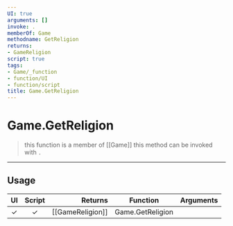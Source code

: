```yaml
---
UI: true
arguments: []
invoke: .
memberOf: Game
methodname: GetReligion
returns:
- GameReligion
script: true
tags:
- Game/_function
- function/UI
- function/script
title: Game.GetReligion
---
```

# Game.GetReligion
> this function is a member of [[Game]]
> this method can be invoked with `.`
-----
## Usage
|  UI | Script | Returns | Function | Arguments |
|:---:|:------:|-------:|:--------:|:---------|
|✓|✓|[[GameReligion]]|Game.GetReligion||
